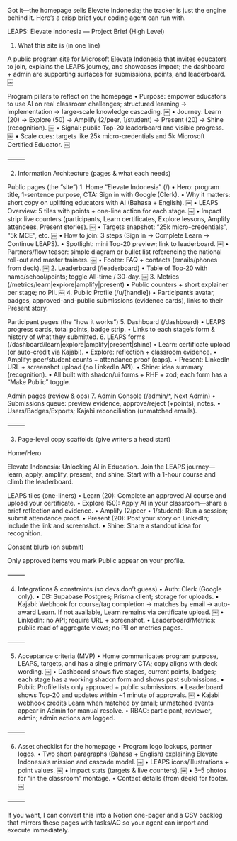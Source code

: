 Got it—the homepage sells Elevate Indonesia; the tracker is just the engine behind it. Here’s a crisp brief your coding agent can run with.

LEAPS: Elevate Indonesia — Project Brief (High Level)

1) What this site is (in one line)

A public program site for Microsoft Elevate Indonesia that invites educators to join, explains the LEAPS journey, and showcases impact; the dashboard + admin are supporting surfaces for submissions, points, and leaderboard.  ￼

Program pillars to reflect on the homepage
	•	Purpose: empower educators to use AI on real classroom challenges; structured learning → implementation → large-scale knowledge cascading.  ￼
	•	Journey: Learn (20) → Explore (50) → Amplify (2/peer, 1/student) → Present (20) → Shine (recognition).  ￼
	•	Signal: public Top-20 leaderboard and visible progress.  ￼
	•	Scale cues: targets like 25k micro-credentials and 5k Microsoft Certified Educator.  ￼

⸻

2) Information Architecture (pages & what each needs)

Public pages (the “site”)
	1.	Home “Elevate Indonesia” (/)
	•	Hero: program title, 1-sentence purpose, CTA: Sign in with Google (Clerk).
	•	Why it matters: short copy on uplifting educators with AI (Bahasa + English).  ￼
	•	LEAPS Overview: 5 tiles with points + one-line action for each stage.  ￼
	•	Impact strip: live counters (participants, Learn certificates, Explore lessons, Amplify attendees, Present stories).  ￼
	•	Targets snapshot: “25k micro-credentials”, “5k MCE”, etc.  ￼
	•	How to join: 3 steps (Sign in → Complete Learn → Continue LEAPS).
	•	Spotlight: mini Top-20 preview; link to leaderboard.  ￼
	•	Partners/flow teaser: simple diagram or bullet list referencing the national roll-out and master trainers.  ￼
	•	Footer: FAQ + contacts (emails/phones from deck).  ￼
	2.	Leaderboard (/leaderboard)
	•	Table of Top-20 with name/school/points; toggle All-time / 30-day.  ￼
	3.	Metrics (/metrics/learn|explore|amplify|present)
	•	Public counters + short explainer per stage; no PII.  ￼
	4.	Public Profile (/u/[handle])
	•	Participant’s avatar, badges, approved-and-public submissions (evidence cards), links to their Present story.

Participant pages (the “how it works”)
	5.	Dashboard (/dashboard)
	•	LEAPS progress cards, total points, badge strip.
	•	Links to each stage’s form & history of what they submitted.
	6.	LEAPS forms (/dashboard/learn|explore|amplify|present|shine)
	•	Learn: certificate upload (or auto-credit via Kajabi).
	•	Explore: reflection + classroom evidence.
	•	Amplify: peer/student counts + attendance proof (caps).
	•	Present: LinkedIn URL + screenshot upload (no LinkedIn API).
	•	Shine: idea summary (recognition).
	•	All built with shadcn/ui forms + RHF + zod; each form has a “Make Public” toggle.

Admin pages (review & ops)
	7.	Admin Console (/admin/*, Next Admin)
	•	Submissions queue: preview evidence, approve/reject (+points), notes.
	•	Users/Badges/Exports; Kajabi reconciliation (unmatched emails).

⸻

3) Page-level copy scaffolds (give writers a head start)

Home/Hero

Elevate Indonesia: Unlocking AI in Education.
Join the LEAPS journey—learn, apply, amplify, present, and shine. Start with a 1-hour course and climb the leaderboard.

LEAPS tiles (one-liners)
	•	Learn (20): Complete an approved AI course and upload your certificate.
	•	Explore (50): Apply AI in your classroom—share a brief reflection and evidence.
	•	Amplify (2/peer • 1/student): Run a session; submit attendance proof.
	•	Present (20): Post your story on LinkedIn; include the link and screenshot.
	•	Shine: Share a standout idea for recognition.

Consent blurb (on submit)

Only approved items you mark Public appear on your profile.

⸻

4) Integrations & constraints (so devs don’t guess)
	•	Auth: Clerk (Google only).
	•	DB: Supabase Postgres; Prisma client; storage for uploads.
	•	Kajabi: Webhook for course/tag completion → matches by email → auto-award Learn. If not available, Learn remains via certificate upload.  ￼
	•	LinkedIn: no API; require URL + screenshot.
	•	Leaderboard/Metrics: public read of aggregate views; no PII on metrics pages.

⸻

5) Acceptance criteria (MVP)
	•	Home communicates program purpose, LEAPS, targets, and has a single primary CTA; copy aligns with deck wording.  ￼
	•	Dashboard shows five stages, current points, badges; each stage has a working shadcn form and shows past submissions.
	•	Public Profile lists only approved + public submissions.
	•	Leaderboard shows Top-20 and updates within ~1 minute of approvals.  ￼
	•	Kajabi webhook credits Learn when matched by email; unmatched events appear in Admin for manual resolve.
	•	RBAC: participant, reviewer, admin; admin actions are logged.

⸻

6) Asset checklist for the homepage
	•	Program logo lockups, partner logos.
	•	Two short paragraphs (Bahasa + English) explaining Elevate Indonesia’s mission and cascade model.  ￼
	•	LEAPS icons/illustrations + point values.  ￼
	•	Impact stats (targets & live counters).  ￼
	•	3–5 photos for “in the classroom” montage.
	•	Contact details (from deck) for footer.  ￼

⸻

If you want, I can convert this into a Notion one-pager and a CSV backlog that mirrors these pages with tasks/AC so your agent can import and execute immediately.